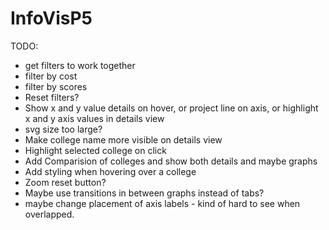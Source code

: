 # InfoVisP5				
TODO:
* get filters to work together
* filter by cost
* filter by scores
* Reset filters?
* Show x and y value details on hover, or project line on axis, or highlight x and y axis values in details view
* svg size too large?
* Make college name more visible on details view
* Highlight selected college on click
* Add Comparision of colleges and show both details and maybe graphs
* Add styling when hovering over a college
* Zoom reset button?
* Maybe use transitions in between graphs instead of tabs?
* maybe change placement of axis labels - kind of hard to see when overlapped.